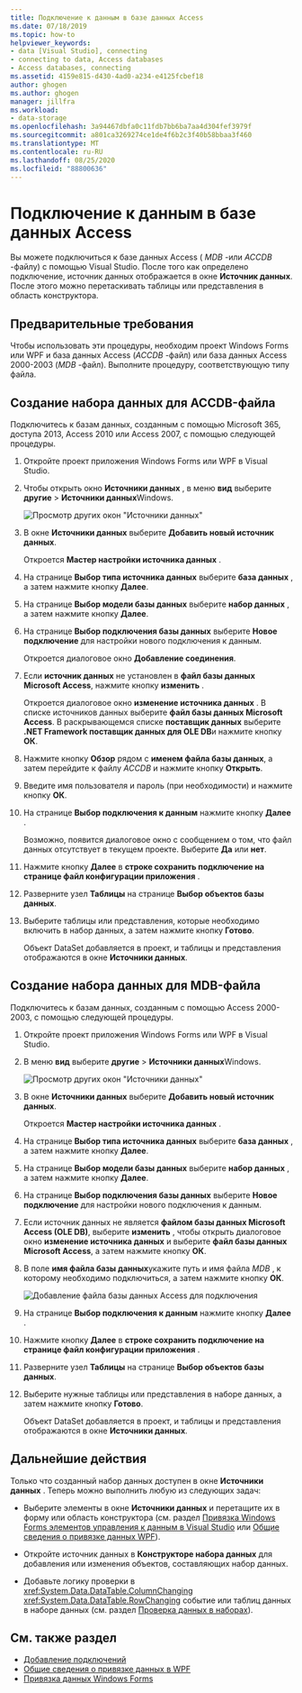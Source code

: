```yaml
---
title: Подключение к данным в базе данных Access
ms.date: 07/18/2019
ms.topic: how-to
helpviewer_keywords:
- data [Visual Studio], connecting
- connecting to data, Access databases
- Access databases, connecting
ms.assetid: 4159e815-d430-4ad0-a234-e4125fcbef18
author: ghogen
ms.author: ghogen
manager: jillfra
ms.workload:
- data-storage
ms.openlocfilehash: 3a94467dbfa0c11fdb7bb6ba7aa4d304fef3979f
ms.sourcegitcommit: a801ca3269274ce1de4f6b2c3f40b58bbaa3f460
ms.translationtype: MT
ms.contentlocale: ru-RU
ms.lasthandoff: 08/25/2020
ms.locfileid: "88800636"
---
```

# <a name="connect-to-data-in-an-access-database"></a>Подключение к данным в базе данных Access

Вы можете подключиться к базе данных Access ( *MDB* -или *ACCDB* -файлу) с помощью Visual Studio. После того как определено подключение, источник данных отображается в окне **Источник данных**. После этого можно перетаскивать таблицы или представления в область конструктора.

## <a name="prerequisites"></a>Предварительные требования

Чтобы использовать эти процедуры, необходим проект Windows Forms или WPF и база данных Access (*ACCDB* -файл) или база данных Access 2000-2003 (*MDB* -файл). Выполните процедуру, соответствующую типу файла.

## <a name="create-a-dataset-for-an-accdb-file"></a>Создание набора данных для ACCDB-файла

Подключитесь к базам данных, созданным с помощью Microsoft 365, доступа 2013, Access 2010 или Access 2007, с помощью следующей процедуры.

1. Откройте проект приложения Windows Forms или WPF в Visual Studio.

2. Чтобы открыть окно **Источники данных** , в меню **вид** выберите **другие**  >  **Источники данных**Windows.

   ![Просмотр других окон "Источники данных"](../data-tools/media/viewdatasources.png)

3. В окне **Источники данных** выберите **Добавить новый источник данных**.

   Откроется **Мастер настройки источника данных** .

4. На странице **Выбор типа источника данных** выберите **база данных** , а затем нажмите кнопку **Далее**.

5. На странице **Выбор модели базы данных** выберите **набор данных** , а затем нажмите кнопку **Далее**.

6. На странице **Выбор подключения базы данных** выберите **Новое подключение** для настройки нового подключения к данным.

   Откроется диалоговое окно **Добавление соединения**.

7. Если **источник данных** не установлен в **файл базы данных Microsoft Access**, нажмите кнопку **изменить** .

   Откроется диалоговое окно **изменение источника данных** . В списке источников данных выберите **файл базы данных Microsoft Access**. В раскрывающемся списке **поставщик данных** выберите **.NET Framework поставщик данных для OLE DB**и нажмите кнопку **ОК**.

8. Нажмите кнопку **Обзор** рядом с **именем файла базы данных**, а затем перейдите к файлу *ACCDB* и нажмите кнопку **Открыть**.

9. Введите имя пользователя и пароль (при необходимости) и нажмите кнопку **ОК**.

10. На странице **Выбор подключения к данным** нажмите кнопку **Далее** .

    Возможно, появится диалоговое окно с сообщением о том, что файл данных отсутствует в текущем проекте. Выберите **Да** или **нет**.

11. Нажмите кнопку **Далее** в **строке сохранить подключение на странице файл конфигурации приложения** .

12. Разверните узел **Таблицы** на странице **Выбор объектов базы данных**.

13. Выберите таблицы или представления, которые необходимо включить в набор данных, а затем нажмите кнопку **Готово**.

    Объект DataSet добавляется в проект, и таблицы и представления отображаются в окне **Источники данных**.

## <a name="create-a-dataset-for-an-mdb-file"></a>Создание набора данных для MDB-файла

Подключитесь к базам данных, созданным с помощью Access 2000-2003, с помощью следующей процедуры.

1. Откройте проект приложения Windows Forms или WPF в Visual Studio.

2. В меню **вид** выберите **другие**  >  **Источники данных**Windows.

   ![Просмотр других окон "Источники данных"](../data-tools/media/viewdatasources.png)

3. В окне **Источники данных** выберите **Добавить новый источник данных**.

    Откроется **Мастер настройки источника данных** .

4. На странице **Выбор типа источника данных** выберите **база данных** , а затем нажмите кнопку **Далее**.

5. На странице **Выбор модели базы данных** выберите **набор данных** , а затем нажмите кнопку **Далее**.

6. На странице **Выбор подключения базы данных** выберите **Новое подключение** для настройки нового подключения к данным.

7. Если источник данных не является **файлом базы данных Microsoft Access (OLE DB)**, выберите **изменить** , чтобы открыть диалоговое окно **изменение источника данных** и выберите **файл базы данных Microsoft Access**, а затем нажмите кнопку **ОК**.

8. В поле **имя файла базы данных**укажите путь и имя файла *MDB* , к которому необходимо подключиться, а затем нажмите кнопку **ОК**.

   ![Добавление файла базы данных Access для подключения](../data-tools/media/add-connection-access-db.png)

9. На странице **Выбор подключения к данным** нажмите кнопку **Далее** .

10. Нажмите кнопку **Далее** в **строке сохранить подключение на странице файл конфигурации приложения** .

11. Разверните узел **Таблицы** на странице **Выбор объектов базы данных**.

12. Выберите нужные таблицы или представления в наборе данных, а затем нажмите кнопку **Готово**.

    Объект DataSet добавляется в проект, и таблицы и представления отображаются в окне **Источники данных**.

## <a name="next-steps"></a>Дальнейшие действия

Только что созданный набор данных доступен в окне **Источники данных** . Теперь можно выполнить любую из следующих задач:

- Выберите элементы в окне **Источники данных** и перетащите их в форму или область конструктора (см. раздел [Привязка Windows Forms элементов управления к данным в Visual Studio](../data-tools/bind-windows-forms-controls-to-data-in-visual-studio.md) или [Общие сведения о привязке данных WPF](/dotnet/desktop-wpf/data/data-binding-overview)).

- Откройте источник данных в **Конструкторе набора данных** для добавления или изменения объектов, составляющих набор данных.

- Добавьте логику проверки в <xref:System.Data.DataTable.ColumnChanging> <xref:System.Data.DataTable.RowChanging> событие или таблиц данных в наборе данных (см. раздел [Проверка данных в наборах](../data-tools/validate-data-in-datasets.md)).

## <a name="see-also"></a>См. также раздел

- [Добавление подключений](../data-tools/add-new-connections.md)
- [Общие сведения о привязке данных в WPF](/dotnet/framework/wpf/data/data-binding-overview)
- [Привязка данных Windows Forms](/dotnet/framework/winforms/data-binding-and-windows-forms)

